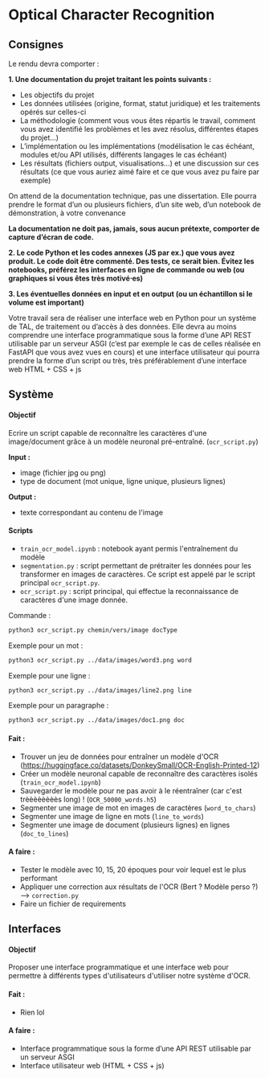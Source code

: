 # Optical Character Recognition

## Consignes

Le rendu devra comporter :

**1. Une documentation du projet traitant les points suivants :**

- Les objectifs du projet
- Les données utilisées (origine, format, statut juridique) et les traitements opérés sur celles-ci
- La méthodologie (comment vous vous êtes répartis le travail, comment vous avez identifié les problèmes et les avez résolus, différentes étapes du projet…)
- L’implémentation ou les implémentations (modélisation le cas échéant, modules et/ou API utilisés, différents langages le cas échéant)
- Les résultats (fichiers output, visualisations…) et une discussion sur ces résultats (ce que vous auriez aimé faire et ce que vous avez pu faire par exemple)

On attend de la documentation technique, pas une dissertation. Elle pourra prendre le format d’un ou plusieurs fichiers, d’un site web, d’un notebook de démonstration, à votre convenance

**La documentation ne doit pas, jamais, sous aucun prétexte, comporter de capture d’écran de code.**

**2. Le code Python et les codes annexes (JS par ex.) que vous avez produit. Le code doit être commenté. Des tests, ce serait bien. Évitez les notebooks, préférez les interfaces en ligne de commande ou web (ou graphiques si vous êtes très motivé⋅es)**

**3. Les éventuelles données en input et en output (ou un échantillon si le volume est important)**

Votre travail sera de réaliser une interface web en Python pour un système de TAL, de traitement ou d’accès à des données. Elle devra au moins comprendre une interface programmatique sous la forme d’une API REST utilisable par un serveur ASGI (c’est par exemple le cas de celles réalisée en FastAPI que vous avez vues en cours) et une interface utilisateur qui pourra prendre la forme d’un script ou très, très préférablement d’une interface web HTML + CSS + js


## Système

#### Objectif

Ecrire un script capable de reconnaître les caractères d'une image/document grâce à un modèle neuronal pré-entraîné. (`ocr_script.py`)

**Input :**

- image (fichier jpg ou png)
- type de document (mot unique, ligne unique, plusieurs lignes)

**Output :**

- texte correspondant au contenu de l'image

#### Scripts

- `train_ocr_model.ipynb` : notebook ayant permis l'entraînement du modèle
- `segmentation.py` : script permettant de prétraiter les données pour les transformer en images de caractères. Ce script est appelé par le script principal `ocr_script.py`.
- `ocr_script.py` : script principal, qui effectue la reconnaissance de caractères d'une image donnée.

Commande :

```sh
python3 ocr_script.py chemin/vers/image docType
```

Exemple pour un mot :

```sh
python3 ocr_script.py ../data/images/word3.png word
```

Exemple pour une ligne :

```sh
python3 ocr_script.py ../data/images/line2.png line
```

Exemple pour un paragraphe :

```sh
python3 ocr_script.py ../data/images/doc1.png doc
```

#### Fait :

- Trouver un jeu de données pour entraîner un modèle d'OCR (https://huggingface.co/datasets/DonkeySmall/OCR-English-Printed-12)
- Créer un modèle neuronal capable de reconnaître des caractères isolés (`train_ocr_model.ipynb`)
- Sauvegarder le modèle pour ne pas avoir à le réentraîner (car c'est trèèèèèèèès long) ! (`OCR_50000_words.h5`)
- Segmenter une image de mot en images de caractères (`word_to_chars`)
- Segmenter une image de ligne en mots (`line_to_words`)
- Segmenter une image de document (plusieurs lignes) en lignes (`doc_to_lines`)

#### A faire :

- Tester le modèle avec 10, 15, 20 époques pour voir lequel est le plus performant
- Appliquer une correction aux résultats de l'OCR (Bert ? Modèle perso ?) --> `correction.py`
- Faire un fichier de requirements


## Interfaces

#### Objectif

Proposer une interface programmatique et une interface web pour permettre à différents types d'utilisateurs d'utiliser notre système d'OCR.

#### Fait :

- Rien lol

#### A faire :

- Interface programmatique sous la forme d’une API REST utilisable par un serveur ASGI
- Interface utilisateur web (HTML + CSS + js)
